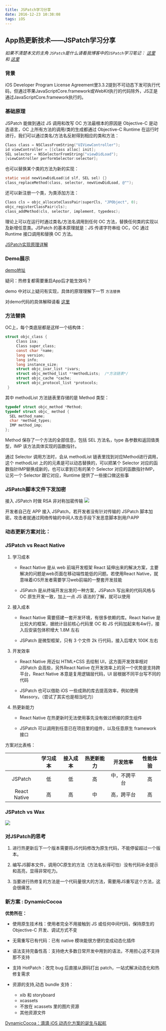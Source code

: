 ```yaml
---
title: JSPatch学习分享
date: 2016-12-23 10:38:08
tags: iOS
---
```


## App热更新技术——JSPatch学习分享



 _如果不清楚本文的主角 `JSPatch`是什么请看我博客中的`JSPatch`学习笔记： [这里](/2016/12/19/JSPatch%E5%AD%A6%E4%B9%A0%E7%AC%94%E8%AE%B0-%E4%B8%80/index.html) 和 [这里](/2016/12/19/JSPatch%E5%AD%A6%E4%B9%A0%E7%AC%94%E8%AE%B0-%E4%BA%8C/index.html)_

### 背景


iOS Developer Program License Agreement里3.3.2提到不可动态下发可执行代码，但通过苹果JavaScriptCore.framework或WebKit执行的代码除外，JS正是通过JavaScriptCore.framework执行的。



### 基础原理



JSPatch 能做到通过 JS 调用和改写 OC 方法最根本的原因是 Objective-C 是动态语言，OC 上所有方法的调用/类的生成都通过 Objective-C Runtime 在运行时进行，我们可以通过类名/方法名反射得到相应的类和方法：

``` objectivec
Class class = NSClassFromString("UIViewController");
id viewController = [[class alloc] init];
SEL selector = NSSelectorFromString("viewDidLoad");
[viewController performSelector:selector];
```
也可以替换某个类的方法为新的实现：

``` objectivec
static void newViewDidLoad(id slf, SEL sel) {}
class_replaceMethod(class, selector, newViewDidLoad, @"");
```

还可以新注册一个类，为类添加方法：

``` objectivec
Class cls = objc_allocateClassPair(superCls, "JPObject", 0);
objc_registerClassPair(cls);
class_addMethod(cls, selector, implement, typedesc);
```
理论上可以在运行时通过类名/方法名调用到任何 OC 方法，替换任何类的实现以及新增任意类。JSPatch 的基本原理就是：JS 传递字符串给 OC，OC 通过 Runtime 接口调用和替换 OC 方法。

[JSPatch实现原理详解](https://github.com/bang590/JSPatch/wiki/JSPatch-%E5%AE%9E%E7%8E%B0%E5%8E%9F%E7%90%86%E8%AF%A6%E8%A7%A3)



### Demo展示



[demo地址](https://github.com/HuyangJake/JSPatchTestDemo)

疑问：热修复都需要重启App后才能生效吗？

demo 中对以上疑问有实现，具体的原理理解下一节  `方法替换`

对demo代码的具体解释请看 [这里](http://jake.gift/2016/12/19/JSPatch%E5%AD%A6%E4%B9%A0%E7%AC%94%E8%AE%B0-%E4%BA%8C/)


### 方法替换



OC上，每个类底层都是这样一个结构体：

``` objectivec
struct objc_class {  
     Class isa;  
     Class super_class;    
     const char *name;   
     long version;  
     long info;   
     long instance_size;  
     struct objc_ivar_list *ivars;  
     struct objc_method_list **methodLists;  /*方法链表*/  
     struct objc_cache *cache;  
     struct objc_protocol_list *protocols;     
 }
```

其中 methodList 方法链表里存储的是 Method 类型：

``` objectivec
typedef struct objc_method *Method;
typedef struct objc_ method {
  SEL method_name;
  char *method_types;
  IMP method_imp;
};
```

Method 保存了一个方法的全部信息，包括 SEL 方法名，type 各参数和返回值类型，IMP 该方法具体实现的函数指针。

通过 Selector 调用方法时，会从 methodList 链表里找到对应Method进行调用，这个 methodList 上的的元素是可以动态替换的，可以把某个 Selector 对应的函数指针IMP替换成新的，也可以拿到已有的某个 Selector 对应的函数指针IMP，让另一个 Selector 跟它对应，Runtime 提供了一些接口做这些事



### JSPatch脚本文件下发加密


接入 JSPatch 时做 RSA 非对称加密传输
![](http://upload-images.jianshu.io/upload_images/611240-14723080a9823ced.png?imageMogr2/auto-orient/strip%7CimageView2/2/w/1240)

开发者自己在 APP 接入 JSPatch，若开发者没有针对传输的 JSPatch 脚本加密。攻击者就通过网络传输的中间人攻击手段下发恶意脚本到用户APP



### 动态更新方案对比：



### JSPatch vs React Native


1. 学习成本

	 * React Native 是从 web 前端开发框架 React 延伸出来的解决方案，主要解决的问题是web页面在移动端性能低的问题。若使用React Native，就意味着iOS开发者需要学习web前端的一整套开发技能
	 
	 * JSPatch 是从终端开发出发的一种方案，JSPatch 写出来的代码风格与 OC 原生开发一致，加上一点 JS 语法的了解，就可以使用
2. 接入成本
	* React Native 需要搭建一套开发环境，有很多依赖的库。React Native 是比较大的框架，据统计目前核心代码里 OC 和 JS 代码加起来有4w行，接入后安装包体积增大 1.8M 左右
	
	* JSPatch 是微型框架，只有 3 个文件 2k 行代码，接入后增大 100K 左右
3. 开发效率
	* React Native 用近似 HTML+CSS 去绘制 UI，这方面开发效率相对 JSPatch 会高些，另外React Native 在开发效率上的另一个优势是支持跨平台，React Native 本意是复用逻辑层代码，UI 层根据不同平台写不同的代码
	
	* JSPatch 也可以借助 iOS 一些成熟的库去提高效率，例如使用 Massory。（尝试了其实也是相当吃力）
	
4. 热更新能力
	* React Native 在热更新时无法使用事先没有做过桥接的原生组件
	
	*  JSPatch 可以调用到任意已在项目里的组件，以及任意原生 framework 接口

方案对比表格：

||学习成本|接入成本|热更新能力|开发效率|性能体验|
|:---:|:-:|:-:|:-:|:-:|:-:|
|JSPatch|低|低|高|中，不跨平台|高|
|React Native|高|高|中|高，跨平台|高|

### JSPatch vs Wax

![](http://upload-images.jianshu.io/upload_images/611240-3d1af75ebfe7de01.jpg?imageMogr2/auto-orient/strip%7CimageView2/2/w/1240)


### 对JSPatch的思考



1. 进行热更新后下一个版本需要将JS代码修改为原生代码，不能停留超过一个版本。

2. 编写JS脚本文件，调用OC原生的方法（方法名长得可怕）没有代码补全提示和高亮，显得非常吃力。

3. 当要进行热修复的方法是一个代码量很大的方法，需要用JS重写这个方法，这会很痛苦。




### 新方案 : DynamicCocoa



__优势所在：__

* 使用原生技术栈：使用者完全不用接触到 JS 或任何中间代码，保持原生的 Objective-C 开发、调试方式不变

* 无需重写已有代码：已有 native 模块能很方便的变成动态化插件

* 语法支持完备性高：支持绝大多数日常开发中用到的语法，不用担心这不支持那不支持

* 支持 HotPatch：改完 bug 后直接从源码打出 patch，一站式解决动态化和热修复需求

* 资源的支持,动态 bundle 支持：
	* xib 和 storyboard
	* xcassets
	* 不放在 xcassets 里的图片资源
	* 其他资源文件


[DynamicCocoa：滴滴 iOS 动态化方案的诞生与起航](http://mp.weixin.qq.com/s/qRW_akbU3TSd0SxpF3iQmQ)

